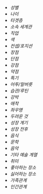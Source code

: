 - *성별*
- *나이*
- *타겟층*
- *소속 세계관*
- *직업*
- *색*
- *컨셉/포지션*
- *장점*
- *단점*
- *강점*
- *약점*
- *특기*
- *어투/말버릇*
- *습관/루틴*
- *강박*
- *애착*
- *좌우명*
- *두려운 것*
- *성장 계기*
- *성장 전후*
- *음식*
- *문학*
- *음악*
- *기타 예술 계열*
- *취미*
- *좋아하는 장소*
- *싫어하는 장소*
- *가족관계*
- *인간관계*